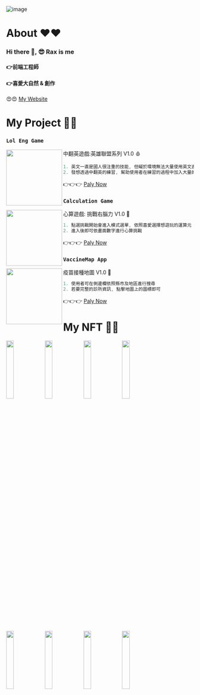 ![image](https://github.com/RaxCruz/ReadMe/blob/main/banner_2.png?raw=true)

# About ❤❤
### Hi there 👋, 😎 Rax is me
#### 👉前端工程師
#### 👉喜愛大自然 & 創作
😍😍 [My Website](https://rax-web.vercel.app/)

# My Project 🧡🧡

### `Lol Eng Game` 

<img align="left"  height="150" src="https://github.com/RaxCruz/ReadMe/blob/main/LolGame.PNG?raw=true">

中翻英遊戲:英雄聯盟系列 V1.0 🩸
``` java
1. 英文一直是國人很注重的技能, 但礙於環境無法大量使用英文進行思考
2. 發想透過中翻英的練習, 幫助使用者在練習的過程中加入大量的思考, 對於正在學習英文的使用者有非常大的幫助
```
👉👉👉 [Paly Now](https://raxcruz.github.io/Lol-Eng-Game/#/)

### `Calculation Game` 

<img align="left"  height="150" src="https://github.com/RaxCruz/ReadMe/blob/main/Calculation.PNG?raw=true">

心算遊戲: 挑戰右腦力 V1.0 🔫
``` java
1. 點選挑戰開始會進入模式選單, 依照喜愛選擇想遊玩的運算元
2. 進入後即可依畫面數字進行心算挑戰
```
👉👉👉 [Paly Now](https://raxcruz.github.io/Game-Calculation/)

### `VaccineMap App` 

<img align="left"  height="150" src="https://github.com/RaxCruz/ReadMe/blob/main/VaccineMap.PNG?raw=true">

疫苗接種地圖 V1.0 🔰
```java
1. 使用者可在側邊欄依照縣市及地區進行搜尋
2. 若要完整的診所資訊, 點擊地圖上的圖標即可
```
👉👉👉 [Paly Now](https://raxcruz.github.io/Vaccine-Map/)


# My NFT 💚💚

<p >
  <img align="left"  width="20%" src="https://github.com/RaxCruz/ReadMe/blob/main/010.png?raw=true">
   <img align="left"  width="20%" src="https://github.com/RaxCruz/ReadMe/blob/main/006.png?raw=true">
   <img align="left"  width="20%" src="https://github.com/RaxCruz/ReadMe/blob/main/005.png?raw=true">
  <img align="left"  width="20%" src="https://github.com/RaxCruz/ReadMe/blob/main/008.png?raw=true">
 <img align="left"  width="20%" src="https://github.com/RaxCruz/ReadMe/blob/main/013.png?raw=true">
 <img align="left"  width="20%" src="https://github.com/RaxCruz/ReadMe/blob/main/012.png?raw=true">
   <img align="left"  width="20%" src="https://github.com/RaxCruz/ReadMe/blob/main/011.png?raw=true">
   <img align="left"  width="20%" src="https://github.com/RaxCruz/ReadMe/blob/main/009.png?raw=true">
</p>

